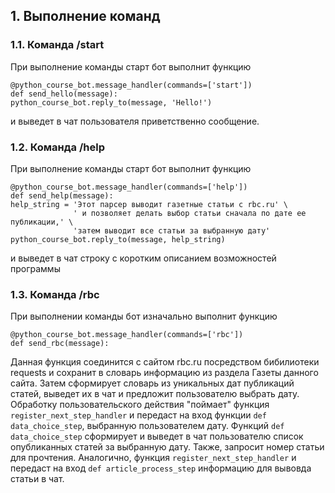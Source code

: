 ## 1. Выполнение команд
### 1.1. Команда /start
При выполнение команды старт бот выполнит функцию
  ```
  @python_course_bot.message_handler(commands=['start'])
  def send_hello(message):
  python_course_bot.reply_to(message, 'Hello!')
  ```
 и выведет в чат пользователя приветственно сообщение.
 
 ### 1.2. Команда /help
 При выполнение команды старт бот выполнит функцию
 ```
 @python_course_bot.message_handler(commands=['help'])
 def send_help(message):
 help_string = 'Этот парсер выводит газетные статьи с rbc.ru' \
               ' и позволяет делать выбор статьи сначала по дате ее публикации,' \
               'затем выводит все статьи за выбранную дату'
 python_course_bot.reply_to(message, help_string) 
 ```
и выведет в чат строку с коротким описанием возможностей программы

### 1.3. Команда /rbc
При выполнении команды бот изначально выполнит функцию
```
@python_course_bot.message_handler(commands=['rbc'])
def send_rbc(message):
```
Данная функция соединится с сайтом rbc.ru посредством бибилиотеки requests и сохранит 
в словарь информацию из раздела Газеты данного сайта.
Затем сформирует словарь из уникальных дат публикаций статей, выведет их в чат и предложит
пользователю выбрать дату.
Обработку пользовательского действия "поймает" функция ```register_next_step_handler```
и передаст на вход функции ```def data_choice_step```, выбранную пользователем дату.
Функций ```def data_choice_step``` сформирует и выведет в чат пользователю список опубликанных
статей за выбранную дату. Также, запросит номер статьи для прочтения. 
Аналогично, функция ```register_next_step_handler``` и передаст на вход
 ```def article_process_step``` информацию для вывовда статьи в чат.
